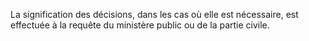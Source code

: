 La signification des décisions, dans les cas où elle est nécessaire, est effectuée à la requête du ministère public ou de la partie civile.